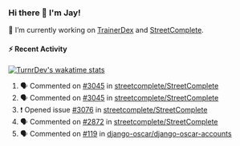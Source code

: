 ### Hi there 👋 I'm Jay!

🔭 I’m currently working on [TrainerDex](https://www.github.com/TrainerDex) and [StreetComplete](https://github.com/streetcomplete/StreetComplete).

#### :zap: Recent Activity

[![TurnrDev's wakatime stats](https://github-readme-stats.vercel.app/api/wakatime?username=TurnrDev)](https://wakatime.com/@TurnrDev)
<br>
<!--START_SECTION:activity-->
1. 🗣 Commented on [#3045](https://github.com/streetcomplete/StreetComplete/issues/3045) in [streetcomplete/StreetComplete](https://github.com/streetcomplete/StreetComplete)
2. 🗣 Commented on [#3045](https://github.com/streetcomplete/StreetComplete/issues/3045) in [streetcomplete/StreetComplete](https://github.com/streetcomplete/StreetComplete)
3. ❗️ Opened issue [#3076](https://github.com/streetcomplete/StreetComplete/issues/3076) in [streetcomplete/StreetComplete](https://github.com/streetcomplete/StreetComplete)
4. 🗣 Commented on [#2872](https://github.com/streetcomplete/StreetComplete/issues/2872) in [streetcomplete/StreetComplete](https://github.com/streetcomplete/StreetComplete)
5. 🗣 Commented on [#119](https://github.com/django-oscar/django-oscar-accounts/issues/119) in [django-oscar/django-oscar-accounts](https://github.com/django-oscar/django-oscar-accounts)
<!--END_SECTION:activity-->
